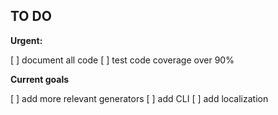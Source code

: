 TO DO
-----

**Urgent:**

[ ] document all code
[ ] test code coverage over 90%

**Current goals**

[ ] add more relevant generators 
[ ] add CLI
[ ] add localization
